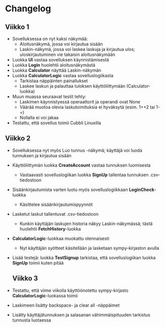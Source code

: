 # Changelog

## Viikko 1

- Sovelluksessa on nyt kaksi näkymää:
  - Aloitusnäkymä, jossa voi kirjautua sisään
  - Laskin-näkymä, jossa voi laskea laskuja ja kirjautua ulos; uloskirjautuminen vie takaisin aloitusnäkymään
- Luokka **UI** vastaa sovelluksen käynnistämisestä
- Luokka **Login** huolehtii aloitusnäkymästä
- Luokka **Calculator** näyttää Laskin-näkymän
- Luokka **CalculatorLogic** vastaa sovelluslogiikasta
  - Tarkistaa näppäinten painallukset
  - Laskee laskun ja palauttaa tuloksen käyttöliittymään (Calculator-luokka)
- Muun muassa seuraavat testit tehty:
  - Laskimen käynnistyessä operaattorit ja operandi ovat None
  - Väärää muotoa olevia laskutoimituksia ei hyväksytä (esim. 1++2 tai 1-=)
  - Nollalla ei voi jakaa
- Testattu, että sovellus toimii Cubbli Linuxilla

## Viikko 2
- Sovelluksessa nyt myös Luo tunnus -näkymä; käyttäjä voi luoda tunnuksen ja kirjautua sisään
- Käyttöliittymän luokka **CreateAccount** vastaa tunnuksen luomisesta
  - Vastaavasti sovelluslogiikan luokka **SignUp** tallentaa tunnuksen .csv-tiedostoon
- Sisäänkirjautumista varten luotu myös sovelluslogiikkaan **LoginCheck**-luokka
  - Käsittelee sisäänkirjautumispyynnöt
- Lasketut laskut tallentuvat .csv-tiedostoon
  - Kunkin käyttäjän laskujen historia näkyy Laskin-näkymässä; tästä huolehtii **FetchHistory**-luokka
- **CalculatorLogic**-luokkaa muokattu olennaisesti
  - Nyt käyttäjän syötteet käsitellään ja lasketaan sympy-kirjaston avulla
- Lisää testejä: luokka **TestSignup** tarkistaa, että sovelluslogiikan luokka **SignUp** toimii kuten pitää

  ## Viikko 3
- Testattu, että viime viikolla käyttöönotettu sympy-kirjasto **CalculatorLogic**-luokassa toimii
- Laskimeen lisätty backspace- ja clear all -näppäimet
- Lisätty käyttäjätunnuksen ja salasanan vähimmäispituuden tarkistus tunnusta luotaessa
